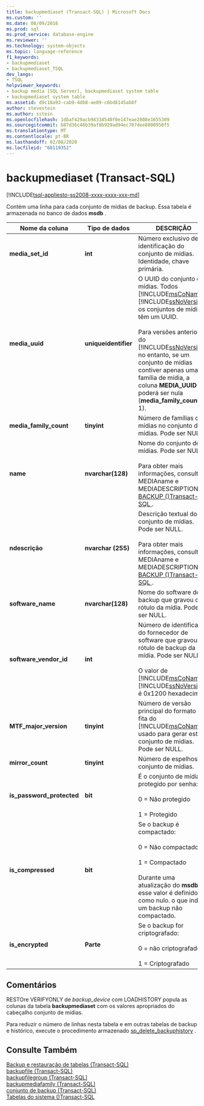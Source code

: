 ```yaml
---
title: backupmediaset (Transact-SQL) | Microsoft Docs
ms.custom: ''
ms.date: 08/09/2016
ms.prod: sql
ms.prod_service: database-engine
ms.reviewer: ''
ms.technology: system-objects
ms.topic: language-reference
f1_keywords:
- backupmediaset
- backupmediaset_TSQL
dev_langs:
- TSQL
helpviewer_keywords:
- backup media [SQL Server], backupmediaset system table
- backupmediaset system table
ms.assetid: d9c18a93-cab9-4db8-ae09-c6bd8145ab8f
author: stevestein
ms.author: sstein
ms.openlocfilehash: 1dbaf429acb94334540f0e147eae2808e1655309
ms.sourcegitcommit: b87d36c46b39af8b929ad94ec707dee8800950f5
ms.translationtype: MT
ms.contentlocale: pt-BR
ms.lasthandoff: 02/08/2020
ms.locfileid: "68119352"
---
```

# <a name="backupmediaset-transact-sql"></a>backupmediaset (Transact-SQL)
[!INCLUDE[tsql-appliesto-ss2008-xxxx-xxxx-xxx-md](../../includes/tsql-appliesto-ss2008-xxxx-xxxx-xxx-md.md)]

  Contém uma linha para cada conjunto de mídias de backup. Essa tabela é armazenada no banco de dados **msdb** .  
 
  
|Nome da coluna|Tipo de dados|DESCRIÇÃO|  
|-----------------|---------------|-----------------|  
|**media_set_id**|**int**|Número exclusivo de identificação do conjunto de mídias. Identidade, chave primária.|  
|**media_uuid**|**uniqueidentifier**|O UUID do conjunto de mídias. Todos [!INCLUDE[msCoName](../../includes/msconame-md.md)] [!INCLUDE[ssNoVersion](../../includes/ssnoversion-md.md)] os conjuntos de mídia têm um UUID.<br /><br /> Para versões anteriores do [!INCLUDE[ssNoVersion](../../includes/ssnoversion-md.md)], no entanto, se um conjunto de mídias contiver apenas uma família de mídia, a coluna **MEDIA_UUID** poderá ser nula (**media_family_count** é 1).|  
|**media_family_count**|**tinyint**|Número de famílias de mídias no conjunto de mídias. Pode ser NULL.|  
|**name**|**nvarchar(128)**|Nome do conjunto de mídias. Pode ser NULL.<br /><br /> Para obter mais informações, consulte MEDIAname e MEDIADESCRIPTION no [BACKUP &#40;&#41;Transact-SQL ](../../t-sql/statements/backup-transact-sql.md).|  
|**ndescrição**|**nvarchar (255)**|Descrição textual do conjunto de mídias. Pode ser NULL.<br /><br /> Para obter mais informações, consulte MEDIAname e MEDIADESCRIPTION no [BACKUP &#40;&#41;Transact-SQL ](../../t-sql/statements/backup-transact-sql.md).|  
|**software_name**|**nvarchar(128)**|Nome do software de backup que gravou o rótulo da mídia. Pode ser NULL.|  
|**software_vendor_id**|**int**|Número de identificação do fornecedor de software que gravou o rótulo de backup da mídia. Pode ser NULL.<br /><br /> O valor de [!INCLUDE[msCoName](../../includes/msconame-md.md)] [!INCLUDE[ssNoVersion](../../includes/ssnoversion-md.md)] é 0x1200 hexadecimal.|  
|**MTF_major_version**|**tinyint**|Número de versão principal do formato de fita do [!INCLUDE[msCoName](../../includes/msconame-md.md)] usado para gerar este conjunto de mídias. Pode ser NULL.|  
|**mirror_count**|**tinyint**|Número de espelhos no conjunto de mídias.|  
|**is_password_protected**|**bit**|É o conjunto de mídias protegido por senha:<br /><br /> 0 = Não protegido<br /><br /> 1 = Protegido|  
|**is_compressed**|**bit**|Se o backup é compactado:<br /><br /> 0 = Não compactado<br /><br /> 1 = Compactado<br /><br /> Durante uma atualização do **msdb** , esse valor é definido como nulo. o que indica um backup não compactado.|  
|**is_encrypted**|**Parte**|Se o backup for criptografado:<br /><br /> 0 = não criptografado<br /><br /> 1 = Criptografado|  
  
## <a name="remarks"></a>Comentários  
 RESTOre VERIFYONLY de *backup_device* com LOADHISTORY popula as colunas da tabela **backupmediaset** com os valores apropriados do cabeçalho conjunto de mídias.  
  
 Para reduzir o número de linhas nesta tabela e em outras tabelas de backup e histórico, execute o procedimento armazenado [sp_delete_backuphistory](../../relational-databases/system-stored-procedures/sp-delete-backuphistory-transact-sql.md) .  
  
## <a name="see-also"></a>Consulte Também  
 [Backup e restauração de tabelas &#40;Transact-SQL&#41;](../../relational-databases/system-tables/backup-and-restore-tables-transact-sql.md)   
 [backupfile &#40;Transact-SQL&#41;](../../relational-databases/system-tables/backupfile-transact-sql.md)   
 [backupfilegroup &#40;Transact-SQL&#41;](../../relational-databases/system-tables/backupfilegroup-transact-sql.md)   
 [backupmediafamily &#40;Transact-SQL&#41;](../../relational-databases/system-tables/backupmediafamily-transact-sql.md)   
 [conjunto de backup &#40;Transact-SQL&#41;](../../relational-databases/system-tables/backupset-transact-sql.md)   
 [Tabelas do sistema &#40;&#41;Transact-SQL](../../relational-databases/system-tables/system-tables-transact-sql.md)  
  
  

